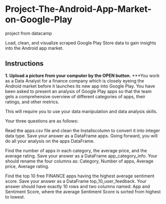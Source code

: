 # Project-The-Android-App-Market-on-Google-Play
project from datacamp


Load, clean, and visualize scraped Google Play Store data to gain insights into the Android app market.
## Instructions 
**1. Upload a picture from your computer by the OPEN button.**
***You work as a Data Analyst for a finance company which is closely eyeing the Android market before it launches its new app into Google Play. You have been asked to present an analysis of Google Play apps so that the team gets a comprehensive overview of different categories of apps, their ratings, and other metrics.

This will require you to use your data manipulation and data analysis skills.

Your three questions are as follows:

Read the apps.csv file and clean the Installscolumn to convert it into integer data type. Save your answer as a DataFrame apps. Going forward, you will do all your analysis on the apps DataFrame.

Find the number of apps in each category, the average price, and the average rating. Save your answer as a DataFrame app_category_info. Your should rename the four columns as: Category, Number of apps, Average price, Average rating.

Find the top 10 free FINANCE apps having the highest average sentiment score. Save your answer as a DataFrame top_10_user_feedback. Your answer should have exactly 10 rows and two columns named: App and Sentiment Score, where the average Sentiment Score is sorted from highest to lowest.
